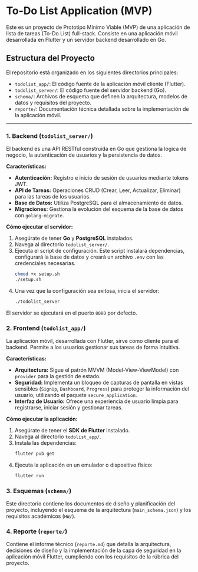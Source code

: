 # To-Do List Application (MVP)

Este es un proyecto de Prototipo Mínimo Viable (MVP) de una aplicación de lista de tareas (To-Do List) full-stack. Consiste en una aplicación móvil desarrollada en Flutter y un servidor backend desarrollado en Go.

## Estructura del Proyecto

El repositorio está organizado en los siguientes directorios principales:

-   `todolist_app/`: El código fuente de la aplicación móvil cliente (Flutter).
-   `todolist_server/`: El código fuente del servidor backend (Go).
-   `schema/`: Archivos de esquema que definen la arquitectura, modelos de datos y requisitos del proyecto.
-   `reporte/`: Documentación técnica detallada sobre la implementación de la aplicación móvil.

---

### 1. Backend (`todolist_server/`)

El backend es una API RESTful construida en Go que gestiona la lógica de negocio, la autenticación de usuarios y la persistencia de datos.

**Características:**
-   **Autenticación:** Registro e inicio de sesión de usuarios mediante tokens JWT.
-   **API de Tareas:** Operaciones CRUD (Crear, Leer, Actualizar, Eliminar) para las tareas de los usuarios.
-   **Base de Datos:** Utiliza PostgreSQL para el almacenamiento de datos.
-   **Migraciones:** Gestiona la evolución del esquema de la base de datos con `golang-migrate`.

**Cómo ejecutar el servidor:**
1.  Asegúrate de tener **Go** y **PostgreSQL** instalados.
2.  Navega al directorio `todolist_server/`.
3.  Ejecuta el script de configuración. Este script instalará dependencias, configurará la base de datos y creará un archivo `.env` con las credenciales necesarias.
    ```bash
    chmod +x setup.sh
    ./setup.sh
    ```
4.  Una vez que la configuración sea exitosa, inicia el servidor:
    ```bash
    ./todolist_server
    ```
El servidor se ejecutará en el puerto `8080` por defecto.

### 2. Frontend (`todolist_app/`)

La aplicación móvil, desarrollada con Flutter, sirve como cliente para el backend. Permite a los usuarios gestionar sus tareas de forma intuitiva.

**Características:**
-   **Arquitectura:** Sigue el patrón MVVM (Model-View-ViewModel) con `provider` para la gestión de estado.
-   **Seguridad:** Implementa un bloqueo de capturas de pantalla en vistas sensibles (`SignUp`, `Dashboard`, `Progress`) para proteger la información del usuario, utilizando el paquete `secure_application`.
-   **Interfaz de Usuario:** Ofrece una experiencia de usuario limpia para registrarse, iniciar sesión y gestionar tareas.

**Cómo ejecutar la aplicación:**
1.  Asegúrate de tener el **SDK de Flutter** instalado.
2.  Navega al directorio `todolist_app/`.
3.  Instala las dependencias:
    ```bash
    flutter pub get
    ```
4.  Ejecuta la aplicación en un emulador o dispositivo físico:
    ```bash
    flutter run
    ```

### 3. Esquemas (`schema/`)

Este directorio contiene los documentos de diseño y planificación del proyecto, incluyendo el esquema de la arquitectura (`main_schema.json`) y los requisitos académicos (`HW/`).

### 4. Reporte (`reporte/`)

Contiene el informe técnico (`reporte.md`) que detalla la arquitectura, decisiones de diseño y la implementación de la capa de seguridad en la aplicación móvil Flutter, cumpliendo con los requisitos de la rúbrica del proyecto.
